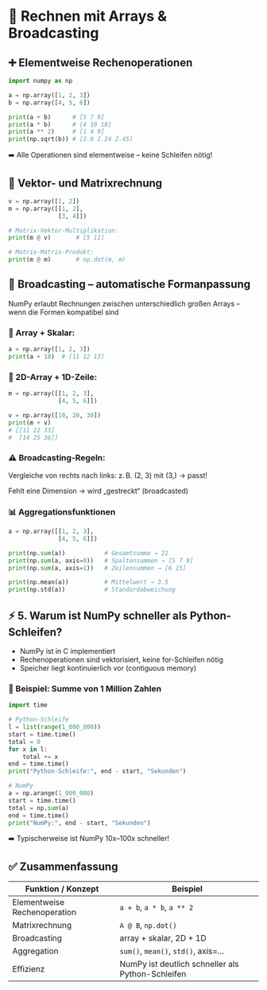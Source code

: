  # 🔢 Rechnen mit Arrays & Broadcasting

## ➕ Elementweise Rechenoperationen
```python
import numpy as np

a = np.array([1, 2, 3])
b = np.array([4, 5, 6])

print(a + b)      # [5 7 9]
print(a * b)      # [4 10 18]
print(a ** 2)     # [1 4 9]
print(np.sqrt(b)) # [2.0 2.24 2.45]
```

➡️ Alle Operationen sind elementweise – keine Schleifen nötig!

## 🧮 Vektor- und Matrixrechnung
```python
v = np.array([1, 2])
m = np.array([[1, 2],
              [3, 4]])

# Matrix-Vektor-Multiplikation:
print(m @ v)       # [5 11]

# Matrix-Matrix-Produkt:
print(m @ m)       # np.dot(m, m)
```

## 🔄 Broadcasting – automatische Formanpassung
NumPy erlaubt Rechnungen zwischen unterschiedlich großen Arrays – wenn die Formen kompatibel sind

### 🔹 Array + Skalar:
```python
a = np.array([1, 2, 3])
print(a + 10)  # [11 12 13]
```
### 🔹 2D-Array + 1D-Zeile:
```python
m = np.array([[1, 2, 3],
              [4, 5, 6]])

v = np.array([10, 20, 30])
print(m + v)
# [[11 22 33]
#  [14 25 36]]
```

### ⚠️ Broadcasting-Regeln:
Vergleiche von rechts nach links: z. B. (2, 3) mit (3,) → passt!

Fehlt eine Dimension → wird „gestreckt“ (broadcasted)

### 📊 Aggregationsfunktionen
```python
a = np.array([[1, 2, 3],
              [4, 5, 6]])

print(np.sum(a))           # Gesamtsumme → 21
print(np.sum(a, axis=0))   # Spaltensummen → [5 7 9]
print(np.sum(a, axis=1))   # Zeilensummen → [6 15]

print(np.mean(a))          # Mittelwert → 3.5
print(np.std(a))           # Standardabweichung
```

## ⚡ 5. Warum ist NumPy schneller als Python-Schleifen?
* NumPy ist in C implementiert
* Rechenoperationen sind vektorisiert, keine for-Schleifen nötig
* Speicher liegt kontinuierlich vor (contiguous memory)

### 🔧 Beispiel: Summe von 1 Million Zahlen
```python
import time

# Python-Schleife
l = list(range(1_000_000))
start = time.time()
total = 0
for x in l:
    total += x
end = time.time()
print("Python-Schleife:", end - start, "Sekunden")

# NumPy
a = np.arange(1_000_000)
start = time.time()
total = np.sum(a)
end = time.time()
print("NumPy:", end - start, "Sekunden")
```

➡️ Typischerweise ist NumPy 10x–100x schneller!

## ✅ Zusammenfassung
| Funktion / Konzept | Beispiel
| - | - 
Elementweise Rechenoperation | `a + b`, `a * b`, `a ** 2`
Matrixrechnung | `A @ B`, `np.dot()`
Broadcasting | array + skalar, 2D + 1D
Aggregation | `sum()`, `mean()`, `std()`, axis=...
Effizienz | NumPy ist deutlich schneller als Python-Schleifen